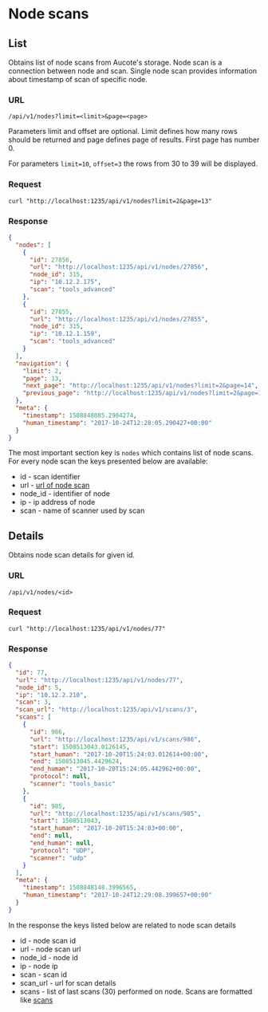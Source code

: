 # Node scans

## <a name="list">List</a>

Obtains list of node scans from Aucote's storage. Node scan is a connection between node and scan.
Single node scan provides information about timestamp of scan of specific node.

### URL

```
/api/v1/nodes?limit=<limit>&page=<page>
```

Parameters limit and offset are optional. Limit defines how many rows should be returned 
and page defines page of results. First page has number 0.

For parameters `limit=10`, `offset=3` the rows from 30 to 39 will be displayed.

### Request

```
curl "http://localhost:1235/api/v1/nodes?limit=2&page=13"
```

### Response

```json
{
  "nodes": [
    {
      "id": 27856,
      "url": "http://localhost:1235/api/v1/nodes/27856",
      "node_id": 315,
      "ip": "10.12.2.175",
      "scan": "tools_advanced"
    },
    {
      "id": 27855,
      "url": "http://localhost:1235/api/v1/nodes/27855",
      "node_id": 315,
      "ip": "10.12.1.159",
      "scan": "tools_advanced"
    }
  ],
  "navigation": {
    "limit": 2,
    "page": 13,
    "next_page": "http://localhost:1235/api/v1/nodes?limit=2&page=14",
    "previous_page": "http://localhost:1235/api/v1/nodes?limit=2&page=12"
  },
  "meta": {
    "timestamp": 1508848085.2904274,
    "human_timestamp": "2017-10-24T12:28:05.290427+00:00"
  }
}
```

The most important section key is `nodes` which contains list of node scans. 
For every node scan the keys presented below are available:

* id - scan identifier
* url - [url of node scan](node_scans.md#details)
* node_id - identifier of node
* ip - ip address of node
* scan - name of scanner used by scan

## <a name="details">Details</a>

Obtains node scan details for given id.

### URL

```
/api/v1/nodes/<id>
```

### Request

```
curl "http://localhost:1235/api/v1/nodes/77"
```

### Response

```json
{
  "id": 77,
  "url": "http://localhost:1235/api/v1/nodes/77",
  "node_id": 5,
  "ip": "10.12.2.210",
  "scan": 3,
  "scan_url": "http://localhost:1235/api/v1/scans/3",
  "scans": [
    {
      "id": 986,
      "url": "http://localhost:1235/api/v1/scans/986",
      "start": 1508513043.0126145,
      "start_human": "2017-10-20T15:24:03.012614+00:00",
      "end": 1508513045.4429624,
      "end_human": "2017-10-20T15:24:05.442962+00:00",
      "protocol": null,
      "scanner": "tools_basic"
    },
    {
      "id": 985,
      "url": "http://localhost:1235/api/v1/scans/985",
      "start": 1508513043,
      "start_human": "2017-10-20T15:24:03+00:00",
      "end": null,
      "end_human": null,
      "protocol": "UDP",
      "scanner": "udp"
    }
  ],
  "meta": {
    "timestamp": 1508848148.3996565,
    "human_timestamp": "2017-10-24T12:29:08.399657+00:00"
  }
}
```

In the response the keys listed below are related to node scan details

* id - node scan id
* url - node scan url
* node_id - node id
* ip - node ip
* scan - scan id
* scan_url - url for scan details
* scans - list of last scans (30) performed on node. Scans are formatted like [scans](scans.md)
